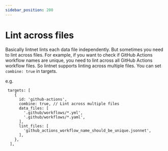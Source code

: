 ```yaml
---
sidebar_position: 200
---
```


# Lint across files

Basically lintnet lints each data file independently.
But sometimes you need to lint across files.
For example, if you want to check if GitHub Actions workflow names are unique,
you need to lint across all GitHub Actions workflow files.
So lintnet supports linting across multiple files.
You can set `combine: true` in targets.

e.g.

```jsonnet
 targets: [
    {
      id: 'github-actions',
      combine: true, // Lint across multiple files
      data_files: [
        '.github/workflows/*.yml',
        '.github/workflows/*.yaml',
      ],
      lint_files: [
        'github_actions_workflow_name_should_be_unique.jsonnet',
      ],
    },
  ],
```

